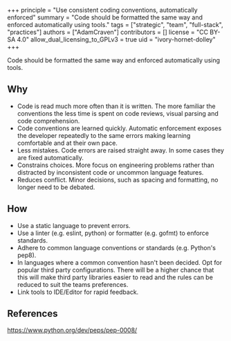 +++
principle = "Use consistent coding conventions, automatically enforced"
summary = "Code should be formatted the same way and enforced automatically using tools."
tags = ["strategic", "team", "full-stack", "practices"]
authors = ["AdamCraven"]
contributors = []
license = "CC BY-SA 4.0"
allow_dual_licensing_to_GPLv3 = true
uid = "ivory-hornet-dolley"
+++

Code should be formatted the same way and enforced automatically using tools.

## Why

- Code is read much more often than it is written. The more familiar the conventions the less time is spent on code reviews, visual parsing and code comprehension.
- Code conventions are learned quickly. Automatic enforcement exposes the developer repeatedly to the same errors making learning comfortable and at their own pace.
- Less mistakes. Code errors are raised straight away. In some cases they are fixed automatically.
- Constrains choices. More focus on engineering problems rather than distracted by inconsistent code or uncommon language features.
- Reduces conflict. Minor decisions, such as spacing and formatting, no longer need to be debated.

## How

- Use a static language to prevent errors.
- Use a linter (e.g. eslint, python) or formatter (e.g. gofmt) to enforce standards.
- Adhere to common language conventions or standards (e.g. Python's pep8).
- In languages where a common convention hasn't been decided. Opt for popular third party configurations. There will be a higher chance that this will make third party libraries easier to read and the rules can be reduced to suit the teams preferences.
- Link tools to IDE/Editor for rapid feedback.

[//]: # "## Article"
[//]: # "Code is read much more often than it is written. So it should be that care it taken "
[//]: # "Consistent code helps everyone on the team by reducing. "
[//]: # "1. Show autofixing functionlity is eslint."
[//]: # "It is significantly harder as a team to decide on possibly unknown individual rules from scratch and build your own standard."
[//]: # "Gofmt's style is no one's favorite, yet gofmt is everyone's favorite."

## References

https://www.python.org/dev/peps/pep-0008/
